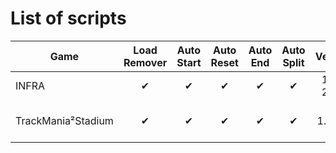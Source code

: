 ﻿# List of scripts
Game|Load Remover|Auto Start|Auto Reset|Auto End|Auto Split|Version|Notes|
--|:-:|:-:|:-:|:-:|:-:|:-:|--
INFRA|✔|✔|✔|✔|✔|1.1.1<br>2.3.3|Game is in development
TrackMania²Stadium|✔|✔|✔|✔|✔|1.3.3.0|Includes auto split settings